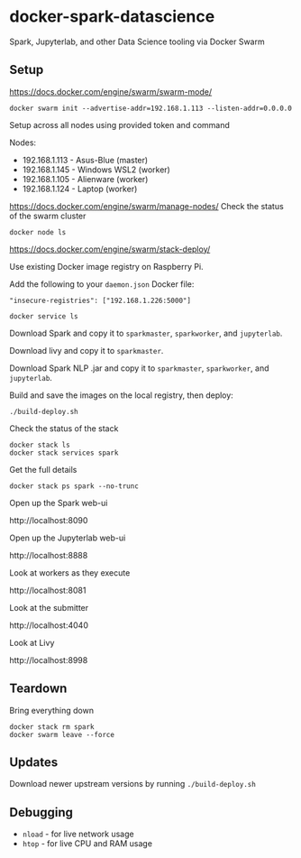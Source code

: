 # docker-spark-datascience

Spark, Jupyterlab, and other Data Science tooling via Docker Swarm

## Setup

https://docs.docker.com/engine/swarm/swarm-mode/

```shell
docker swarm init --advertise-addr=192.168.1.113 --listen-addr=0.0.0.0
```

Setup across all nodes using provided token and command

Nodes:

* 192.168.1.113 - Asus-Blue (master)
* 192.168.1.145 - Windows WSL2 (worker)
* 192.168.1.105 - Alienware (worker)
* 192.168.1.124 - Laptop (worker)

https://docs.docker.com/engine/swarm/manage-nodes/
Check the status of the swarm cluster

```shell
docker node ls
```

https://docs.docker.com/engine/swarm/stack-deploy/

Use existing Docker image registry on Raspberry Pi.

Add the following to your `daemon.json` Docker file:

```file
"insecure-registries": ["192.168.1.226:5000"]
```

```shell
docker service ls
```

Download Spark and copy it to `sparkmaster`, `sparkworker`, and `jupyterlab`.

Download livy and copy it to `sparkmaster`.

Download Spark NLP .jar and copy it to `sparkmaster`, `sparkworker`, and `jupyterlab`.

Build and save the images on the local registry, then deploy:

```shell
./build-deploy.sh
```

Check the status of the stack

```shel
docker stack ls
docker stack services spark
```

Get the full details

```shell
docker stack ps spark --no-trunc
```

Open up the Spark web-ui

http://localhost:8090

Open up the Jupyterlab web-ui

http://localhost:8888

Look at workers as they execute

http://localhost:8081

Look at the submitter

http://localhost:4040

Look at Livy

http://localhost:8998

## Teardown

Bring everything down

```shell
docker stack rm spark
docker swarm leave --force
```

## Updates

Download newer upstream versions by running `./build-deploy.sh`

## Debugging

* `nload` - for live network usage
* `htop` - for live CPU and RAM usage

